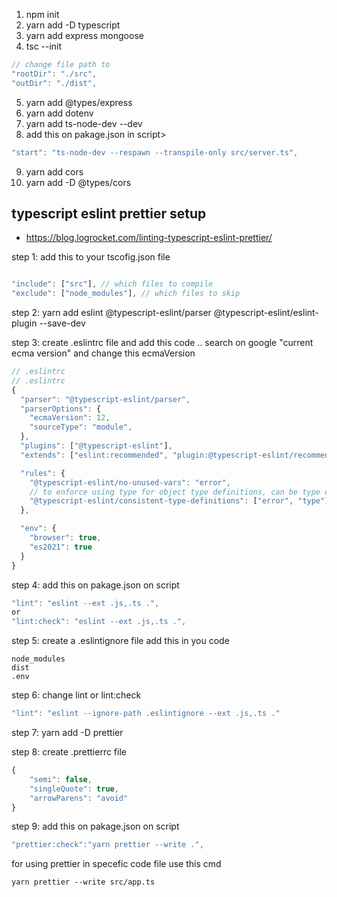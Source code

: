 1. npm init
2. yarn add -D typescript
3. yarn add express mongoose
4. tsc --init

```javascript
// change file path to
"rootDir": "./src",
"outDir": "./dist",
```

5. yarn add @types/express
6.  yarn add dotenv
7. yarn add ts-node-dev --dev
8. add this on pakage.json in script>
```javascript
"start": "ts-node-dev --respawn --transpile-only src/server.ts",
```

9. yarn add cors
10. yarn add -D @types/cors

## typescript eslint prettier setup 

* https://blog.logrocket.com/linting-typescript-eslint-prettier/

step 1: add this to your tscofig.json file

```javascript

"include": ["src"], // which files to compile
"exclude": ["node_modules"], // which files to skip

```

step 2: yarn add eslint @typescript-eslint/parser @typescript-eslint/eslint-plugin --save-dev

step 3: create .eslintrc file and add this code ..  search on google "current ecma version" and change this ecmaVersion

```javascript
// .eslintrc
// .eslintrc
{
  "parser": "@typescript-eslint/parser",
  "parserOptions": {
    "ecmaVersion": 12,
    "sourceType": "module",
  },
  "plugins": ["@typescript-eslint"],
  "extends": ["eslint:recommended", "plugin:@typescript-eslint/recommended"],

  "rules": {
    "@typescript-eslint/no-unused-vars": "error",
    // to enforce using type for object type definitions, can be type or interface 
    "@typescript-eslint/consistent-type-definitions": ["error", "type"], 
  },

  "env": {
    "browser": true,
    "es2021": true
  }
}
```

step 4: add this on pakage.json  on script

```javascript
"lint": "eslint --ext .js,.ts .",
or
"lint:check": "eslint --ext .js,.ts .",

```

step 5: create a .eslintignore file add this in you code

````
node_modules
dist
.env
````

step 6: change lint or lint:check

```javascript
"lint": "eslint --ignore-path .eslintignore --ext .js,.ts ."
```

step 7: yarn add -D prettier

step 8: create .prettierrc file

```javascript
{
    "semi": false, 
    "singleQuote": true, 
    "arrowParens": "avoid"
}
```

step 9: add this on pakage.json on script
```javascript
"prettier:check":"yarn prettier --write .",
```

for using prettier in specefic code file use this cmd

```
yarn prettier --write src/app.ts
```